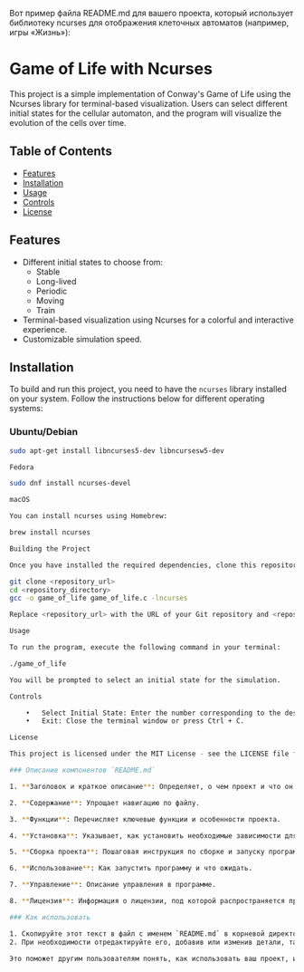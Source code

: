 Вот пример файла README.md для вашего проекта, который использует библиотеку ncurses для отображения клеточных автоматов (например, игры «Жизнь»):

# Game of Life with Ncurses

This project is a simple implementation of Conway's Game of Life using the Ncurses library for terminal-based visualization. Users can select different initial states for the cellular automaton, and the program will visualize the evolution of the cells over time.

## Table of Contents

- [Features](#features)
- [Installation](#installation)
- [Usage](#usage)
- [Controls](#controls)
- [License](#license)

## Features

- Different initial states to choose from:
  - Stable
  - Long-lived
  - Periodic
  - Moving
  - Train
- Terminal-based visualization using Ncurses for a colorful and interactive experience.
- Customizable simulation speed.

## Installation

To build and run this project, you need to have the `ncurses` library installed on your system. Follow the instructions below for different operating systems:

### Ubuntu/Debian

```bash
sudo apt-get install libncurses5-dev libncursesw5-dev

Fedora

sudo dnf install ncurses-devel

macOS

You can install ncurses using Homebrew:

brew install ncurses

Building the Project

Once you have installed the required dependencies, clone this repository and build the project:

git clone <repository_url>
cd <repository_directory>
gcc -o game_of_life game_of_life.c -lncurses

Replace <repository_url> with the URL of your Git repository and <repository_directory> with the name of the directory where the repository is cloned.

Usage

To run the program, execute the following command in your terminal:

./game_of_life

You will be prompted to select an initial state for the simulation.

Controls

	•	Select Initial State: Enter the number corresponding to the desired initial state and press Enter.
	•	Exit: Close the terminal window or press Ctrl + C.

License

This project is licensed under the MIT License - see the LICENSE file for details.

### Описание компонентов `README.md`

1. **Заголовок и краткое описание**: Определяет, о чем проект и что он делает.

2. **Содержание**: Упрощает навигацию по файлу.

3. **Функции**: Перечисляет ключевые функции и особенности проекта.

4. **Установка**: Указывает, как установить необходимые зависимости для сборки проекта.

5. **Сборка проекта**: Пошаговая инструкция по сборке и запуску программы.

6. **Использование**: Как запустить программу и что ожидать.

7. **Управление**: Описание управления в программе.

8. **Лицензия**: Информация о лицензии, под которой распространяется проект.

### Как использовать

1. Скопируйте этот текст в файл с именем `README.md` в корневой директории вашего проекта.
2. При необходимости отредактируйте его, добавив или изменив детали, такие как название репозитория, команды установки и сборки, а также любую другую информацию, относящуюся к вашему проекту.

Это поможет другим пользователям понять, как использовать ваш проект, и сделает его более доступным.